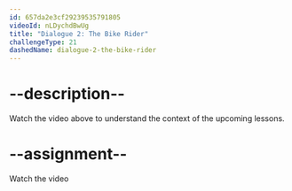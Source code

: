 ```yaml
---
id: 657da2e3cf29239535791805
videoId: nLDychdBwUg
title: "Dialogue 2: The Bike Rider"
challengeType: 21
dashedName: dialogue-2-the-bike-rider
---
```


# --description--

Watch the video above to understand the context of the upcoming lessons.

# --assignment--

Watch the video
